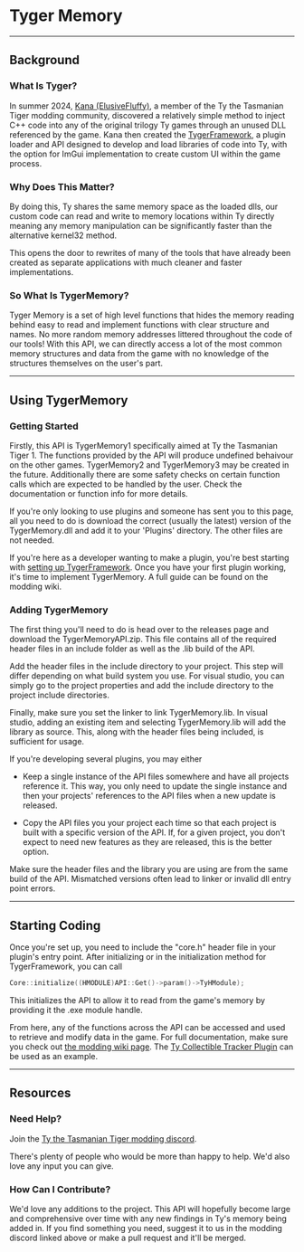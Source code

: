 # Tyger Memory

---

## Background

### What Is Tyger?

In summer 2024, [Kana (ElusiveFluffy)](https://github.com/ElusiveFluffy), a member of the Ty the Tasmanian Tiger modding community, discovered a relatively simple method to inject C++ code into any of the original trilogy Ty games through an unused DLL referenced by the game. Kana then created the [TygerFramework](https://github.com/ElusiveFluffy/TygerFramework), a plugin loader and API designed to develop and load libraries of code into Ty, with the option for ImGui implementation to create custom UI within the game process.



### Why Does This Matter?

By doing this, Ty shares the same memory space as the loaded dlls, our custom code can read and write to memory locations within Ty directly meaning any memory manipulation can be significantly faster than the alternative kernel32 method.

This opens the door to rewrites of many of the tools that have already been created as separate applications with much cleaner and faster implementations.

### So What Is TygerMemory?

Tyger Memory is a set of high level functions that hides the memory reading behind easy to read and implement functions with clear structure and names. No more random memory addresses littered throughout the code of our tools! With this API, we can directly access a lot of the most common memory structures and data from the game with no knowledge of the structures themselves on the user's part.

---

## Using TygerMemory

### Getting Started

Firstly, this API is TygerMemory1 specifically aimed at Ty the Tasmanian Tiger 1. The functions provided by the API will produce undefined behaivour on the other games. TygerMemory2 and TygerMemory3 may be created in the future. Additionally there are some safety checks on certain function calls which are expected to be handled by the user. Check the documentation or function info for more details.

If you're only looking to use plugins and someone has sent you to this page, all you need to do is download the correct (usually the latest) version of the TygerMemory.dll and add it to your 'Plugins' directory. The other files are not needed.

If you're here as a developer wanting to make a plugin, you're best starting with [setting up TygerFramework](https://github.com/ElusiveFluffy/TygerFramework). Once you have your first plugin working, it's time to implement TygerMemory. A full guide can be found on the modding wiki.

### Adding TygerMemory

The first thing you'll need to do is head over to the releases page and download the TygerMemoryAPI.zip. This file contains all of the required header files in an include folder as well as the .lib build of the API. 

Add the header files in the include directory to your project. This step will differ depending on what build system you use. For visual studio, you can simply go to the project properties and add the include directory to the project include directories.

Finally, make sure you set the linker to link TygerMemory.lib. In visual studio, adding an existing item and selecting TygerMemory.lib will add the library as source. This, along with the header files being included, is sufficient for usage.

If you're developing several plugins, you may either

- Keep a single instance of the API files somewhere and have all projects reference it. This way, you only need to update the single instance and then your projects' references to the API files when a new update is released.

- Copy the API files you your project each time so that each project is built with a specific version of the API. If, for a given project, you don't expect to need new features as they are released, this is the better option.

Make sure the header files and the library you are using are from the same build of the API. Mismatched versions often lead to linker or invalid dll entry point errors.

---

## Starting Coding

Once you're set up, you need to include the "core.h" header file in your plugin's entry point. After initializing or in the initialization method for TygerFramework, you can call

```cpp
Core::initialize((HMODULE)API::Get()->param()->TyHModule);
```

This initializes the API to allow it to read from the game's memory by providing it the .exe module handle.

From here, any of the functions across the API can be accessed and used to retrieve and modify data in the game. For full documentation, make sure you check out [the modding wiki page](). The [Ty Collectible Tracker Plugin](https://github.com/xMcacutt/Ty-Collectible-Tracker-Plugin) can be used as an example.

---

## Resources

### Need Help?

Join the [Ty the Tasmanian Tiger modding discord](https://discord.gg/2jRZZcknkM).

There's plenty of people who would be more than happy to help. We'd also love any input you can give.

### How Can I Contribute?

We'd love any additions to the project. This API will hopefully become large and comprehensive over time with any new findings in Ty's memory being added in. If you find something you need, suggest it to us in the modding discord linked above or make a pull request and it'll be merged.



